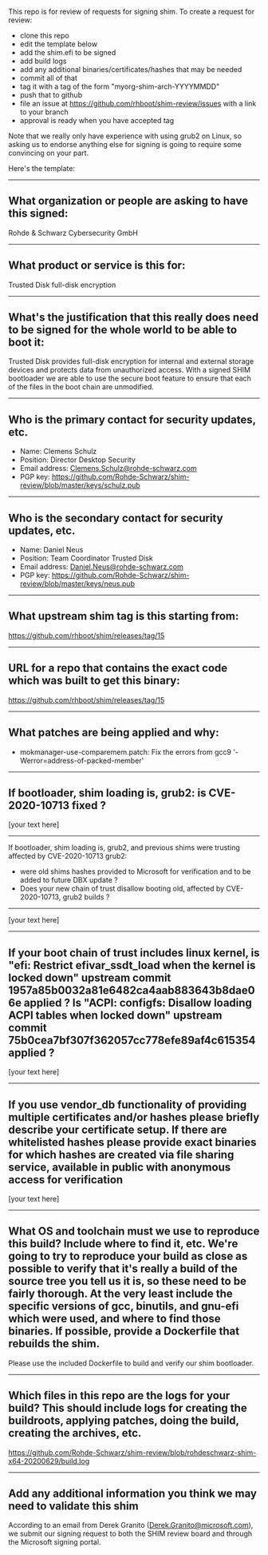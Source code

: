 This repo is for review of requests for signing shim.  To create a request for review:

- clone this repo
- edit the template below
- add the shim.efi to be signed
- add build logs
- add any additional binaries/certificates/hashes that may be needed
- commit all of that
- tag it with a tag of the form "myorg-shim-arch-YYYYMMDD"
- push that to github
- file an issue at https://github.com/rhboot/shim-review/issues with a link to your branch
- approval is ready when you have accepted tag

Note that we really only have experience with using grub2 on Linux, so asking
us to endorse anything else for signing is going to require some convincing on
your part.

Here's the template:

-------------------------------------------------------------------------------
What organization or people are asking to have this signed:
-------------------------------------------------------------------------------
Rohde & Schwarz Cybersecurity GmbH

-------------------------------------------------------------------------------
What product or service is this for:
-------------------------------------------------------------------------------
Trusted Disk full-disk encryption

-------------------------------------------------------------------------------
What's the justification that this really does need to be signed for the whole world to be able to boot it:
-------------------------------------------------------------------------------
Trusted Disk provides full-disk encryption for internal and external storage devices and protects data from unauthorized access. With a signed SHIM bootloader we are able to use the secure boot feature to ensure that each of the files in the boot chain are unmodified.

-------------------------------------------------------------------------------
Who is the primary contact for security updates, etc.
-------------------------------------------------------------------------------
- Name: Clemens Schulz
- Position: Director Desktop Security
- Email address: Clemens.Schulz@rohde-schwarz.com
- PGP key: https://github.com/Rohde-Schwarz/shim-review/blob/master/keys/schulz.pub

-------------------------------------------------------------------------------
Who is the secondary contact for security updates, etc.
-------------------------------------------------------------------------------
- Name: Daniel Neus
- Position: Team Coordinator Trusted Disk
- Email address: Daniel.Neus@rohde-schwarz.com
- PGP key: https://github.com/Rohde-Schwarz/shim-review/blob/master/keys/neus.pub

-------------------------------------------------------------------------------
What upstream shim tag is this starting from:
-------------------------------------------------------------------------------
https://github.com/rhboot/shim/releases/tag/15

-------------------------------------------------------------------------------
URL for a repo that contains the exact code which was built to get this binary:
-------------------------------------------------------------------------------
https://github.com/rhboot/shim/releases/tag/15

-------------------------------------------------------------------------------
What patches are being applied and why:
-------------------------------------------------------------------------------
  * mokmanager-use-comparemem.patch: Fix the errors from gcc9 '-Werror=address-of-packed-member'

-------------------------------------------------------------------------------
If bootloader, shim loading is, grub2: is CVE-2020-10713 fixed ?
-------------------------------------------------------------------------------
[your text here]

-------------------------------------------------------------------------------
If bootloader, shim loading is, grub2, and previous shims were trusting affected
by CVE-2020-10713 grub2:
* were old shims hashes provided to Microsoft for verification
  and to be added to future DBX update ?
* Does your new chain of trust disallow booting old, affected by CVE-2020-10713,
  grub2 builds ?
-------------------------------------------------------------------------------
[your text here]

-------------------------------------------------------------------------------
If your boot chain of trust includes linux kernel, is
"efi: Restrict efivar_ssdt_load when the kernel is locked down"
upstream commit 1957a85b0032a81e6482ca4aab883643b8dae06e applied ?
Is "ACPI: configfs: Disallow loading ACPI tables when locked down"
upstream commit 75b0cea7bf307f362057cc778efe89af4c615354 applied ?
-------------------------------------------------------------------------------
[your text here]


-------------------------------------------------------------------------------
If you use vendor_db functionality of providing multiple certificates and/or
hashes please briefly describe your certificate setup. If there are whitelisted hashes
please provide exact binaries for which hashes are created via file sharing service,
available in public with anonymous access for verification
-------------------------------------------------------------------------------
[your text here]

-------------------------------------------------------------------------------
What OS and toolchain must we use to reproduce this build?  Include where to find it, etc.  We're going to try to reproduce your build as close as possible to verify that it's really a build of the source tree you tell us it is, so these need to be fairly thorough. At the very least include the specific versions of gcc, binutils, and gnu-efi which were used, and where to find those binaries.
If possible, provide a Dockerfile that rebuilds the shim.
-------------------------------------------------------------------------------
Please use the included Dockerfile to build and verify our shim bootloader.

-------------------------------------------------------------------------------
Which files in this repo are the logs for your build?   This should include logs for creating the buildroots, applying patches, doing the build, creating the archives, etc.
-------------------------------------------------------------------------------
https://github.com/Rohde-Schwarz/shim-review/blob/rohdeschwarz-shim-x64-20200629/build.log

-------------------------------------------------------------------------------
Add any additional information you think we may need to validate this shim
-------------------------------------------------------------------------------
According to an email from Derek Granito (Derek.Granito@microsoft.com), we submit our signing request to both the SHIM review board and through the Microsoft signing portal.
